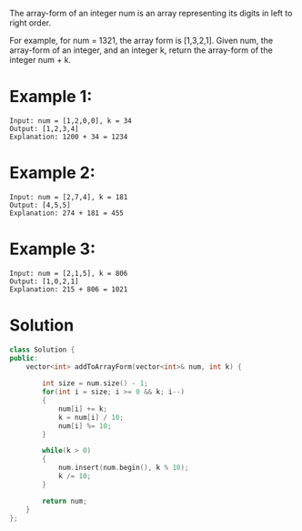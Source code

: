 The array-form of an integer num is an array representing its digits in left to right order.

For example, for num = 1321, the array form is [1,3,2,1].
Given num, the array-form of an integer, and an integer k, return the array-form of the integer num + k.

# Example 1:
```
Input: num = [1,2,0,0], k = 34
Output: [1,2,3,4]
Explanation: 1200 + 34 = 1234
```

# Example 2:
```
Input: num = [2,7,4], k = 181
Output: [4,5,5]
Explanation: 274 + 181 = 455
```

# Example 3:
```
Input: num = [2,1,5], k = 806
Output: [1,0,2,1]
Explanation: 215 + 806 = 1021
```

# Solution
```cpp
class Solution {
public:
    vector<int> addToArrayForm(vector<int>& num, int k) {
        
        int size = num.size() - 1;
        for(int i = size; i >= 0 && k; i--)
        {
            num[i] += k;
            k = num[i] / 10;
            num[i] %= 10;
        }

        while(k > 0)
        {
            num.insert(num.begin(), k % 10);
            k /= 10;
        }

        return num;
    }
};
```
